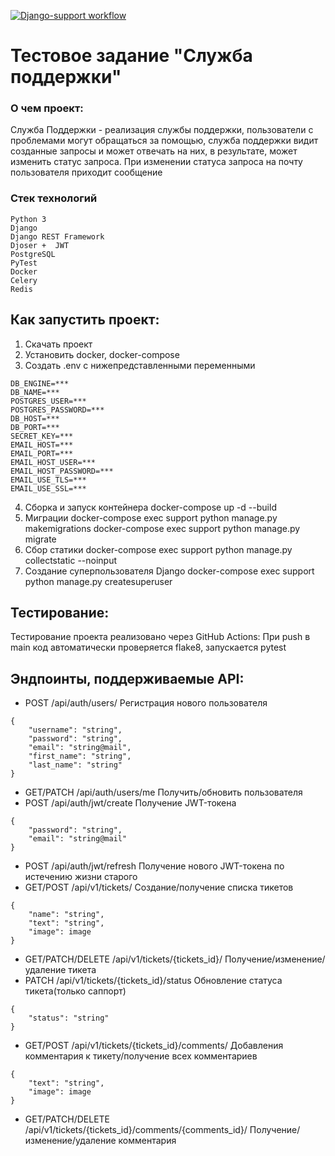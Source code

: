 [![Django-support workflow](https://github.com/Ghibliliker/support/actions/workflows/support.yml/badge.svg?branch=main&event=push)](https://github.com/Ghibliliker/support/actions/workflows/support.yml)

#  Тестовое задание "Служба поддержки"

###  О чем проект:

Служба Поддержки - реализация службы поддержки, пользователи с проблемами могут обращаться за помощью, служба поддержки видит созданные запросы и может отвечать на них, в результате, может изменить статус запроса. При изменении статуса запроса на почту пользователя приходит сообщение

### Стек технологий
```
Python 3
Django
Django REST Framework
Djoser +  JWT
PostgreSQL
PyTest
Docker
Celery
Redis
```

## Как запустить проект:
 
 1. Скачать проект
 2. Установить docker, docker-compose
 3. Создать .env с нижепредставленными переменными
 ```
DB_ENGINE=***
DB_NAME=***
POSTGRES_USER=***
POSTGRES_PASSWORD=***
DB_HOST=***
DB_PORT=***
SECRET_KEY=***
EMAIL_HOST=***
EMAIL_PORT=***
EMAIL_HOST_USER=***
EMAIL_HOST_PASSWORD=***
EMAIL_USE_TLS=***
EMAIL_USE_SSL=***
```
4. Сборка и запуск контейнера docker-compose up -d --build
5. Миграции docker-compose exec support python manage.py makemigrations docker-compose exec support python manage.py migrate
6. Сбор статики docker-compose exec support python manage.py collectstatic --noinput
7. Создание суперпользователя Django docker-compose exec support python manage.py createsuperuser

## Тестирование:

Тестирование проекта реализовано через GitHub Actions:
При push в main код автоматически проверяется flake8, запускается pytest 

## Эндпоинты, поддерживаемые API:

* POST /api/auth/users/    Регистрация нового пользователя
```
{
    "username": "string",
    "password": "string",
    "email": "string@mail",
    "first_name": "string",
    "last_name": "string"
}
```
* GET/PATCH /api/auth/users/me    Получить/обновить пользователя
* POST /api/auth/jwt/create    Получение JWT-токена
```
{
    "password": "string",
    "email": "string@mail"
}
```
* POST /api/auth/jwt/refresh    Получение нового JWT-токена по истечению жизни старого
* GET/POST /api/v1/tickets/    Создание/получение списка тикетов
```
{
    "name": "string",
    "text": "string",
    "image": image
}
```
* GET/PATCH/DELETE /api/v1/tickets/{tickets_id}/    Получение/изменение/удаление тикета
* PATCH /api/v1/tickets/{tickets_id}/status    Обновление статуса тикета(только саппорт)
```
{
    "status": "string"
}
```
* GET/POST /api/v1/tickets/{tickets_id}/comments/    Добавления комментария к тикету/получение всех комментариев
```
{
    "text": "string",
    "image": image
}
```
* GET/PATCH/DELETE /api/v1/tickets/{tickets_id}/comments/{comments_id}/    Получение/изменение/удаление комментария

